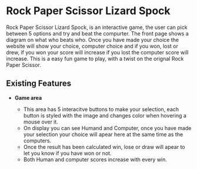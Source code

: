 # Rock Paper Scissor Lizard Spock

Rock Paper Scissor Lizard Spock, is an interactive game, the user can pick between 5 options and try and beat the compurter. The front page shows a diagram on what who beats who. Once you have made your choice the website will show your choice, computer choice and if you won, lost or drew, if you won your score will increase if you lost the computer score will increase. This is a easy fun game to play, with a twist on the orignal Rock Paper Scissor.

## Existing Features

- __Game area__

    - This area has 5 interacitve buttons to make your selection, each button is styled with the image and changes color when hovering a mouse over it.
    - On display you can see Humand and Computer, once you have made your selection your choice will apear here at the same time as the computers.
    - Once the result has been calculated win, lose or draw will apear to let you know if you have won or not.
    - Both Human and computer scores increase with every win.

